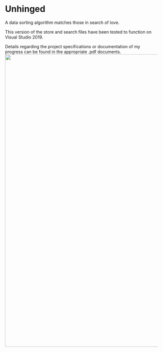 # Unhinged
A data sorting algorithm matches those in search of love.

This version of the store and search files have been tested to function on Visual Studio 2019.

Details regarding the project specifications or documentation of my progress can be found in the appropriate .pdf documents.
<img src="https://user-images.githubusercontent.com/99045459/190285271-79ad5400-9a4e-4e4d-84be-34b90042f707.png" width="1425" height="960">
